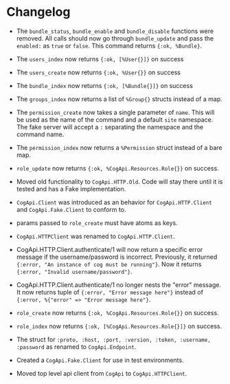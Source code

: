 # Changelog

* The `bundle_status`, `bundle_enable` and `bundle_disable` functions were
  removed. All calls should now go through `bundle_update` and pass the
  `enabled:` as `true` or `false`. This command returns `{:ok, %Bundle}`.

* The `users_index` now returns `{:ok, [%User{}]}` on success
* The `users_create` now returns `{:ok, %User{}}` on success

* The `bundle_index` now returns `{:ok, [%Bundle{}]}` on success

* The `groups_index` now returns a list of `%Group{}` structs instead of a map.

* The `permission_create` now takes a single parameter of `name`. This will be
  used as the name of the command and a default `site` namespace. The fake
  server will accept a `:` separating the namespace and the command name.

* The `permission_index` now returns a `%Permission` struct instead of a bare
  map.

* `role_update` now returns `{:ok, %CogApi.Resources.Role{}}` on success.

* Moved old functionality to `CogApi.HTTP.Old`. Code will stay there until it is
  tested and has a Fake implementation.

* `CogApi.Client` was introduced as an behavior for `CogApi.HTTP.Client` and
  `CogApi.Fake.Client` to conform to.

* params passed to `role_create` must have atoms as keys.

* `CogApi.HTTPClient` was renamed to `CogApi.HTTP.Client`.

* CogApi.HTTP.Client.authenticate/1 will now return a specific error message if
  the username/password is incorrect. Previously, it returned `{:error, "An
  instance of cog must be running"}`. Now it returns `{:error, "Invalid
  username/password"}`.

* CogApi.HTTP.Client.authenticate/1 no longer nests the "error" message. It now
  returns tuple of `{:error, "Error message here"}` instead of `{:error,
  %{"error" => "Error message here"}`.

* `role_create` now returns `{:ok, %CogApi.Resources.Role{}}` on success.

* `role_index` now returns `{:ok, [%CogApi.Resources.Role{}]}` on success.

* The struct for `:proto, :host, :port, :version, :token, :username, :password`
  as renamed to `CogApi.Endpoint`.

* Created a `CogApi.Fake.Client` for use in test environments.

* Moved top level api client from `CogApi` to `CogApi.HTTPClient`.
